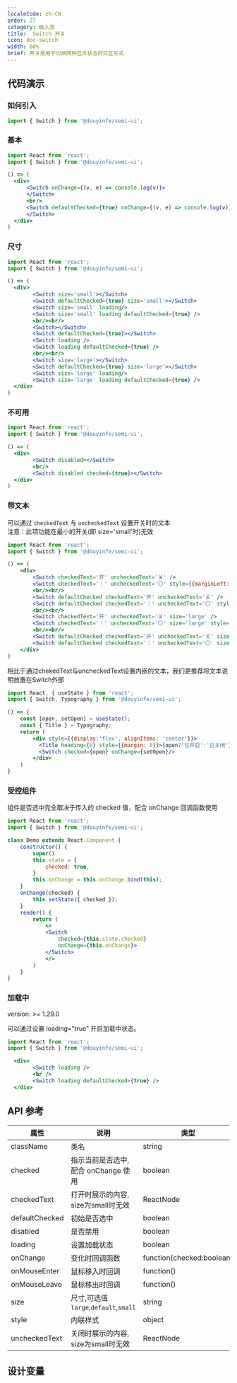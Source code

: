 ```yaml
---
localeCode: zh-CN
order: 27
category: 输入类
title:  Switch 开关
icon: doc-switch
width: 60%
brief: 开关是用于切换两种互斥状态的交互形式
---
```



## 代码演示

### 如何引入

```jsx import
import { Switch } from '@douyinfe/semi-ui';
```
### 基本

```jsx live=true
import React from 'react';
import { Switch } from '@douyinfe/semi-ui';

() => (
  <div>
      <Switch onChange={(v, e) => console.log(v)}>
      </Switch>
      <br/>
      <Switch defaultChecked={true} onChange={(v, e) => console.log(v)}>
      </Switch>
  </div>
)
```

### 尺寸

```jsx live=true
import React from 'react';
import { Switch } from '@douyinfe/semi-ui';

() => (
  <div>
        <Switch size='small'></Switch>
        <Switch defaultChecked={true} size='small'></Switch>
        <Switch size='small' loading/>
        <Switch size='small' loading defaultChecked={true} />
        <br/><br/>
        <Switch></Switch>
        <Switch defaultChecked={true}></Switch>
        <Switch loading />
        <Switch loading defaultChecked={true} />
        <br/><br/>
        <Switch size='large'></Switch>
        <Switch defaultChecked={true} size='large'></Switch>
        <Switch size='large' loading/>
        <Switch size='large' loading defaultChecked={true} />
  </div>
)
```

### 不可用

```jsx live=true
import React from 'react';
import { Switch } from '@douyinfe/semi-ui';

() => (
  <div>
        <Switch disabled></Switch>
        <br/>
        <Switch disabled checked={true}></Switch>
  </div>
)
```

### 带文本

可以通过 `checkedText` 与 `uncheckedText` 设置开关时的文本  
注意：此项功能在最小的开关(即 size='small'时)无效  


```jsx live=true
import React from 'react';
import { Switch } from '@douyinfe/semi-ui';

() => (
    <div>
        <Switch checkedText='开' uncheckedText='关' />
        <Switch checkedText='｜' uncheckedText='〇' style={{marginLeft:5}}/>
        <br/><br/>
        <Switch defaultChecked checkedText='开' uncheckedText='关' />
        <Switch defaultChecked checkedText='｜' uncheckedText='〇' style={{marginLeft:5}}/>
        <br/><br/>
        <Switch checkedText='开' uncheckedText='关' size='large' />
        <Switch checkedText='｜' uncheckedText='〇' size='large' style={{marginLeft:5}}/>
        <br/><br/>
        <Switch defaultChecked checkedText='开' uncheckedText='关' size='large' />
        <Switch defaultChecked checkedText='｜' uncheckedText='〇' size='large' style={{marginLeft:5}}/>
    </div>
)
```

相比于通过chekedText与uncheckedText设置内嵌的文本，我们更推荐将文本说明放置在Switch外部
```jsx live=true
import React, { useState } from 'react';
import { Switch, Typography } from '@douyinfe/semi-ui';

() => {
    const [open, setOpen] = useState();
    const { Title } = Typography;
    return (
        <div style={{display:'flex', alignItems: 'center'}}>
          <Title heading={6} style={{margin: 8}}>{open?'已开启':'已关闭'}</Title>
          <Switch checked={open} onChange={setOpen}/>
        </div>
    )
}
```

### 受控组件

组件是否选中完全取决于传入的 checked 值，配合 onChange 回调函数使用

```jsx live=true hideInDSM
import React from 'react';
import { Switch } from '@douyinfe/semi-ui';

class Demo extends React.Component {
    constructor() {
        super()
        this.state = {
            checked: true,
        }
        this.onChange = this.onChange.bind(this);
    }
    onChange(checked) {
        this.setState({ checked });
    }
    render() {
        return (
            <>
            <Switch
                checked={this.state.checked}
                onChange={this.onChange}>
            </Switch>
            </>
        )
    }
}
```

### 加载中

version: >= 1.29.0

可以通过设置 loading="true" 开启加载中状态。

```jsx live=true
import React from 'react';
import { Switch } from '@douyinfe/semi-ui';

  <div>
        <Switch loading />
        <br />
        <Switch loading defaultChecked={true} />
  </div>
```

## API 参考

| 属性           | 说明                                     | 类型                      | 默认值    |版本|
| -------------- | ---------------------------------------- | ------------------------- | --------- |--------- |
| className      | 类名                                     | string                    |           |
| checked        | 指示当前是否选中,配合 onChange 使用      | boolean                   | false     ||
| checkedText    | 打开时展示的内容, size为small时无效 | ReactNode                 |           |0.25.0|
| defaultChecked | 初始是否选中                             | boolean                   | false     ||
| disabled       | 是否禁用                                 | boolean                   | false     ||
| loading        | 设置加载状态                                 | boolean                   | false     |1.29.0|
| onChange       | 变化时回调函数                           | function(checked:boolean) |           ||
| onMouseEnter   | 鼠标移入时回调                        | function()                |           ||
| onMouseLeave   | 鼠标移出时回调                        | function()                |           ||
| size           | 尺寸,可选值`large`,`default`,`small`     | string                    | 'default' ||
| style           | 内联样式     | object                    | ||
| uncheckedText  | 关闭时展示的内容, size为small时无效 | ReactNode                 |           |0.25.0|

## 设计变量
<DesignToken/>